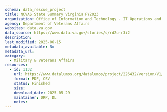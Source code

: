 ```yaml
---
schema: data_rescue_project 
title: NCVAS State Summary Virginia FY2023
organization: Office of Information and Technology - IT Operations and Services (ITOPS)
agency: Department of Veterans Affairs
websites: data.va.gov
data_source: https://www.data.va.gov/stories/s/rd2u-r3i2
description: 
last_modified: 2025-06-15
metadata_available: No
metadata_url: 
category:
  - Military & Veterans Affairs 
resources:
  - id: 1132
    url: https://www.datalumos.org/datalumos/project/226432/version/V1/view
    format: PDF, CSV
    status: Finished
    size: 
    download_date: 2025-05-29
    maintainer: DRP, DL
    notes: 
---
```

